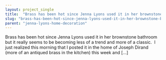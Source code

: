 ```yaml
---
layout: project_single
title:  "Brass has been hot since Jenna Lyons used it in her brownstone bathroom but it really seems to be becoming less of a trend and more of a classic.  I just realized this morning that I posted it in the home of Joseph Dirand (more of an antiqued brass "
slug: "brass-has-been-hot-since-jenna-lyons-used-it-in-her-brownstone-bathroom-but-it"
parent: "jenna-lyons-home-decoration"
---
```

Brass has been hot since Jenna Lyons used it in her brownstone bathroom but it really seems to be becoming less of a trend and more of a classic.  I just realized this morning that I posted it in the home of Joseph Dirand (more of an antiqued brass in the kitchen) this week and […]